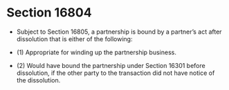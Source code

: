 # Section 16804

- Subject to Section 16805, a partnership is bound by a partner’s act after dissolution that is either of the following:

- (1) Appropriate for winding up the partnership business.

- (2) Would have bound the partnership under Section 16301 before dissolution, if the other party to the transaction did not have notice of the dissolution.